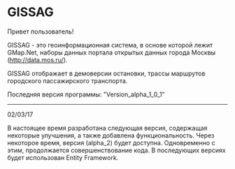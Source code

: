 # GISSAG

Привет пользователь!

GISSAG - это геоинформационная система, в основе которой лежит GMap.Net, наборы данных портала открытых данных города Москвы (http://data.mos.ru/).

GISSAG отображает в демоверсии остановки, трассы маршрутов городского пассажирского транспорта.

Последняя версия программы: "Version_alpha_1_0_1"

-------------------------------
02/03/17

В настоящее время разработана следующая версия, содержащая некоторые улучшения, а также добавлена функциональность.
Через некоторое время, версия (alpha_2) будет доступна. Одновременно с этим, продолжается совершенствование кода. В последующих версиях будет использован Entity Framework. 



